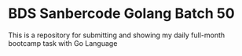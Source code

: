 # BDS Sanbercode Golang Batch 50

This is a repository for submitting and showing my daily full-month bootcamp task with Go Language
